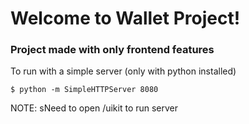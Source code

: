 Welcome to Wallet Project!
==============================


### Project made with only frontend features


To run with a simple server (only with python installed)


```
$ python -m SimpleHTTPServer 8080

```

NOTE: sNeed to open /uikit to run server
